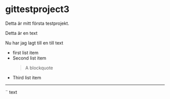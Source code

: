 # gittestproject3

Detta är mitt första testprojekt. 

Detta är en text

Nu har jag lagt till en till text

* first list item
* Second list item
    > A blockquote
* Third list item
___
¨
text
